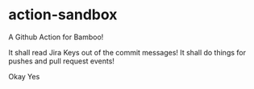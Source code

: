 # action-sandbox

A Github Action for Bamboo!

It shall read Jira Keys out of the commit messages!
It shall do things for pushes and pull request events!

Okay
Yes